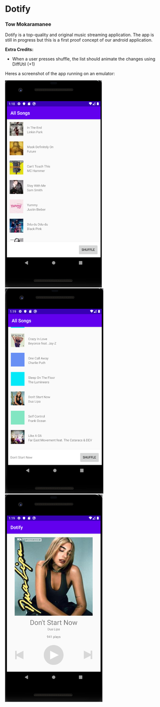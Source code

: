 # Dotify
### Tow Mokaramanee

Dotify is a top-quality and original music streaming application. The app is still in progress but this is a first proof concept of our android application.

**Extra Credits:**
- When a user presses shuffle, the list should animate the changes using DiffUtil (+1)


Heres a screenshot of the app running on an emulator:


![Emulator screenshot on startup](imgs/hw2_1.png) ![Emulator screenshot on select song](imgs/hw2_2.png) ![Emulator screenshot on music player](imgs/hw2_3.png)


